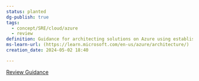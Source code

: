 ```yaml
---
status: planted
dg-publish: true
tags:
  - concept/SRE/cloud/azure
  - review
definition: Guidance for architecting solutions on Azure using established patterns and practices
ms-learn-url: (https://learn.microsoft.com/en-us/azure/architecture/)
creation_date: 2024-05-02 18:40

---
```

[Review Guidance](https://learn.microsoft.com/en-us/assessments/azure-architecture-review/)
